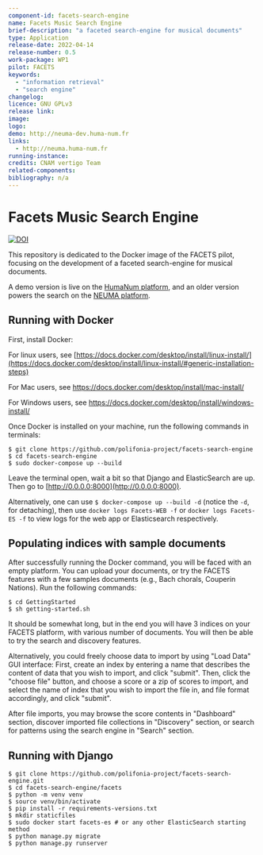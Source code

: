 ```yaml
---
component-id: facets-search-engine
name: Facets Music Search Engine
brief-description: "a faceted search-engine for musical documents"
type: Application
release-date: 2022-04-14
release-number: 0.5
work-package: WP1
pilot: FACETS
keywords:
  - "information retrieval"
  - "search engine"
changelog:
licence: GNU GPLv3
release link: 
image:
logo:
demo: http://neuma-dev.huma-num.fr
links: 
  - http://neuma.huma-num.fr
running-instance:
credits: CNAM vertigo Team
related-components:
bibliography: n/a
---
```


# Facets Music Search Engine

[![DOI](https://zenodo.org/badge/426643864.svg)](https://zenodo.org/badge/latestdoi/426643864)

This repository is dedicated to the Docker image of the FACETS pilot, focusing on the development of a faceted search-engine for musical documents. 

A demo version is live on the [HumaNum platform](http://neuma-dev.huma-num.fr), and an older version powers the search on the [NEUMA platform](http://neuma.huma-num.fr).

## Running with Docker

First, install Docker:

For linux users, see [https://docs.docker.com/desktop/install/linux-install/](https://docs.docker.com/desktop/install/linux-install/#generic-installation-steps)

For Mac users, see https://docs.docker.com/desktop/install/mac-install/

For Windows users, see https://docs.docker.com/desktop/install/windows-install/


Once Docker is installed on your machine, run the following commands in terminals:
````
$ git clone https://github.com/polifonia-project/facets-search-engine
$ cd facets-search-engine
$ sudo docker-compose up --build
````
Leave the terminal open, wait a bit so that Django and ElasticSearch are up.
Then go to [http://0.0.0.0:8000](http://0.0.0.0:8000).

Alternatively, one can use `$ docker-compose up --build -d` (notice the `-d`, for detaching), then use `docker logs Facets-WEB -f` or `docker logs Facets-ES -f` to view logs for the web app or Elasticsearch respectively.

## Populating indices with sample documents

After successfully running the Docker command, you will be faced with an empty platform. You can upload your documents, or try the FACETS features with a few samples documents (e.g., Bach chorals, Couperin Nations). Run the following commands:

````
$ cd GettingStarted
$ sh getting-started.sh
````

It should be somewhat long, but in the end you will have 3 indices on your FACETS platform, with various number of documents.
You will then be able to try the search and discovery features.

Alternatively, you could freely choose data to import by using "Load Data" GUI interface:
First, create an index by entering a name that describes the content of data that you wish to import, and click "submit".
Then, click the "choose file" button, and choose a score or a zip of scores to import, and select the name of index that you wish to import the file in, and file format accordingly, and click "submit".

After file imports, you may browse the score contents in "Dashboard" section, discover imported file collections in "Discovery" section, or search for patterns using the search engine in "Search" section.

## Running with Django

````
$ git clone https://github.com/polifonia-project/facets-search-engine.git
$ cd facets-search-engine/facets
$ python -m venv venv
$ source venv/bin/activate
$ pip install -r requirements-versions.txt
$ mkdir staticfiles
$ sudo docker start facets-es # or any other ElasticSearch starting method
$ python manage.py migrate
$ python manage.py runserver
````
